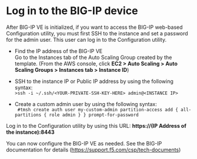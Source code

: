 Log in to the BIG-IP device
==========================

After BIG-IP VE is initialized, if you want to access the BIG-IP web-based Configuration utility, you must first SSH to the instance and set a password for the admin user. This user can log in to the Configuration utility.

  - Find the IP address of the BIG-IP VE<br> Go to the Instances tab of the Auto Scaling Group created by the template. (From the AWS console, click **EC2 > Auto Scaling > Auto Scaling Groups > Instances tab > Instance ID**)

  - SSH to the instance IP or Public IP address by using the following syntax:<br>``` >ssh -i ~/.ssh/<YOUR-PRIVATE-SSH-KEY-HERE> admin@<INSTANCE IP> ```
  
  - Create a custom admin user by using the following syntax:<br> ``` #tmsh create auth user my-custom-admin partition-access add { all-partitions { role admin } } prompt-for-password```
 
Log in to the Configuration utility by using this URL: **https://(IP Address of the instance):8443**

You can now configure the BIG-IP VE as needed. See the BIG-IP documentation for details (https://support.f5.com/csp/tech-documents)

